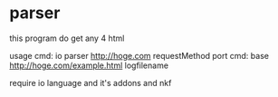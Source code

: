 # parser

this program do get any 4 html

usage
cmd: io parser http://hoge.com requestMethod port
cmd: base http://hoge.com/example.html logfilename

require
io language and it's addons
and nkf

